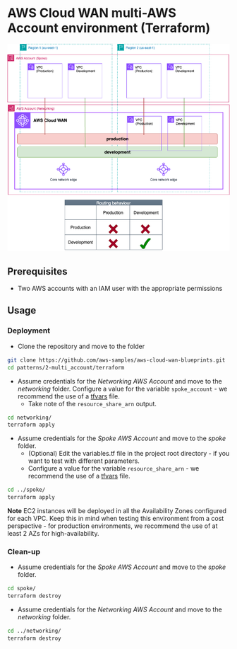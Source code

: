 # AWS Cloud WAN multi-AWS Account environment (Terraform)

![Multi-Account Architecture](../../../images/patterns_multi_account.png)

## Prerequisites
- Two AWS accounts with an IAM user with the appropriate permissions

## Usage

### Deployment
- Clone the repository and move to the folder

```bash
git clone https://github.com/aws-samples/aws-cloud-wan-blueprints.git
cd patterns/2-multi_account/terraform
```

- Assume credentials for the *Networking AWS Account* and move to the *networking* folder. Configure a value for the variable `spoke_account` - we recommend the use of a [tfvars](https://developer.hashicorp.com/terraform/language/values/variables) file.
    - Take note of the `resource_share_arn` output.

```bash
cd networking/
terraform apply
```

- Assume credentials for the *Spoke AWS Account* and move to the *spoke* folder.
    - (Optional) Edit the variables.tf file in the project root directory - if you want to test with different parameters.
    - Configure a value for the variable `resource_share_arn` - we recommend the use of a [tfvars](https://developer.hashicorp.com/terraform/language/values/variables) file.

```bash
cd ../spoke/
terraform apply
```

**Note** EC2 instances will be deployed in all the Availability Zones configured for each VPC. Keep this in mind when testing this environment from a cost perspective - for production environments, we recommend the use of at least 2 AZs for high-availability.

### Clean-up
- Assume credentials for the *Spoke AWS Account* and move to the *spoke* folder.

```bash
cd spoke/
terraform destroy
```

- Assume credentials for the *Networking AWS Account* and move to the *networking* folder.

```bash
cd ../networking/
terraform destroy
```
